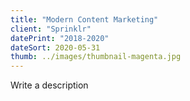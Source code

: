 ```yaml
---
title: "Modern Content Marketing"
client: "Sprinklr"
datePrint: "2018-2020"
dateSort: 2020-05-31
thumb: ../images/thumbnail-magenta.jpg
---
```


Write a description
